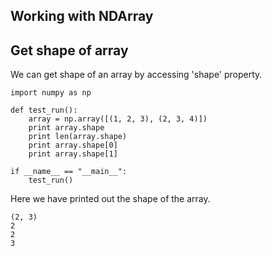 ## Working with NDArray

## Get shape of array

We can get shape of an array by accessing 'shape' property.

```
import numpy as np

def test_run():
    array = np.array([(1, 2, 3), (2, 3, 4)])
    print array.shape
    print len(array.shape)
    print array.shape[0]
    print array.shape[1]

if __name__ == "__main__":
    test_run()
```

Here we have printed out the shape of the array.

```
(2, 3)
2
2
3
```



